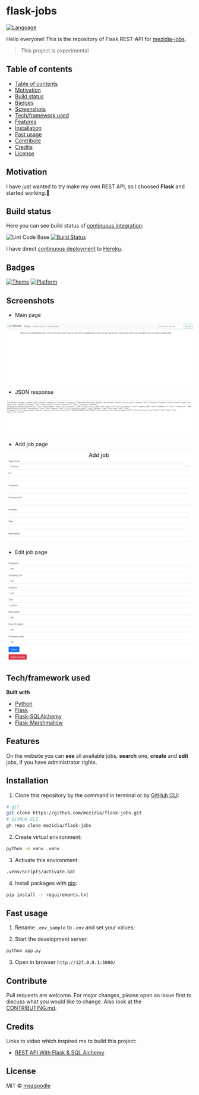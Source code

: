# flask-jobs

[![Language](https://img.shields.io/badge/language-python-brightgreen?style=flat-square)](https://www.python.org/)

Hello everyone! This is the repository of Flask REST-API for [mezidia-jobs](https://github.com/mezidia/mezidia-jobs).

> This project is experimental

## Table of contents

- [Table of contents](#table-of-contents)
- [Motivation](#motivation)
- [Build status](#build-status)
- [Badges](#badges)
- [Screenshots](#screenshots)
- [Tech/framework used](#techframework-used)
- [Features](#features)
- [Installation](#installation)
- [Fast usage](#fast-usage)
- [Contribute](#contribute)
- [Credits](#credits)
- [License](#license)

## Motivation

I have just wanted to try make my own REST API, so I choosed **Flask** and started working.🔨

## Build status

Here you can see build status of [continuous integration](https://en.wikipedia.org/wiki/Continuous_integration):

![Lint Code Base](https://github.com/mezidia/flask-jobs/workflows/Lint%20Code%20Base/badge.svg)
[![Build Status](https://travis-ci.com/mezidia/flask-jobs.svg?branch=master)](https://travis-ci.com/mezidia/flask-jobs)

I have direct [continuous deployment](https://en.wikipedia.org/wiki/Continuous_deployment) to [Heroku](https://www.heroku.com/).

## Badges

[![Theme](https://img.shields.io/badge/Theme-REST_API-brightgreen?style=flat-square)](https://uk.wikipedia.org/wiki/REST)
[![Platform](https://img.shields.io/badge/Platform-Flask-brightgreen?style=flat-square)](https://flask.palletsprojects.com/en/1.1.x/)


## Screenshots

- Main page

![Screenshot 1](https://raw.githubusercontent.com/mezgoodle/images/master/flask-jobs.png)

- JSON response

![Screenshot 1](https://raw.githubusercontent.com/mezgoodle/images/master/flask-jobs1.png)

- Add job page

![Screenshot 1](https://raw.githubusercontent.com/mezgoodle/images/master/flask-jobs2.png)

- Edit job page

![Screenshot 1](https://raw.githubusercontent.com/mezgoodle/images/master/flask-jobs3.png)

## Tech/framework used

**Built with**

- [Python](https://www.python.org/)
- [Flask](https://flask.palletsprojects.com/en/1.1.x/)
- [Flask-SQLAlchemy](https://flask-sqlalchemy.palletsprojects.com/en/2.x/)
- [Flask-Marshmallow](https://flask-marshmallow.readthedocs.io/en/latest/)

## Features

On the website you can **see** all available jobs, **search** one, **create** and **edit** jobs, if you have administrator rights.

## Installation

1. Clone this repository by the command in terminal or by [GitHub CLI](https://cli.github.com/):

```bash
# git
git clone https://github.com/mezidia/flask-jobs.git
# GitHub CLI
gh repo clone mezidia/flask-jobs
```

2. Create virtual environment:

```bash
python -m venv .venv
```

3. Activate this environment:

```bash
.venv/Scripts/activate.bat
```

4. Install packages with [pip](https://pip.pypa.io/en/stable/):

```bash
pip install -r requirements.txt
```

## Fast usage

1. Rename `.env_sample` to `.env` and set your values:

2. Start the development server:

```python
python app.py
```

3. Open in browser `http://127.0.0.1:5000/`

## Contribute

Pull requests are welcome. For major changes, please open an issue first to discuss what you would like to change. Also look at the [CONTRIBUTING.md](https://github.com/mezidia/flask-jobs/blob/master/CONTRIBUTING.md).

## Credits

Links to video which inspired me to build this project:

- [REST API With Flask & SQL Alchemy](https://www.youtube.com/watch?v=PTZiDnuC86g)

## License

MIT © [mezgoodle](https://github.com/mezgoodle)
